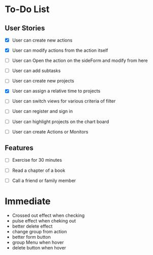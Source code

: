 # To-Do List

## User Stories

- [X] User can create new actions
- [X] User can modify actions from the action itself 
- [ ] User can Open the action on the sideForm and modify from here 
- [ ] User can add subtasks
- [ ] User can create new projects 
- [X] User can assign a relative time to projects
- [ ] User can switch views for various criteria of filter
- [ ] User can register and sign in
- [ ] User can highlight projects on the chart board
- [ ] User can create Actions or Monitors




## Features
- [ ] Exercise for 30 minutes
- [ ] Read a chapter of a book
- [ ] Call a friend or family member



# Immediate

- Crossed out effect when checking
- pulse effect when cheking out 
- better delete effect  
- change group from action 
- better form button 
- group Menu when hover 
- delete button when hover 